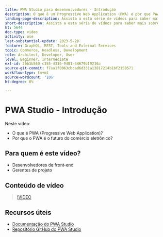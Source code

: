 ```yaml
---
title: PWA Studio para desenvolvedores - Introdução
description: O que é um Progressive Web Application (PWA) e por que PWA Studio é o futuro​.
landing-page-description: Assista a esta série de vídeos para saber mais sobre Progressive Web Application (PWA) e por que PWA Studio é o futuro de [!DNL Commerce] sites.
short-description: Assista a esta série de vídeos para saber mais sobre Progressive Web Application (PWA) e por que PWA Studio é o futuro de [!DNL Commerce] sites.
kt: 5644
doc-type: video
activity: use
last-substantial-update: 2023-5-28
feature: GraphQL, REST, Tools and External Services
topic: Commerce, Headless, Development
role: Architect, Developer, User
level: Beginner, Intermediate
exl-id: 26b1b560-c155-4316-9481-44679bf9216a
source-git-commit: f7aa1f0063cbcad6d331a13817214b1bf2158571
workflow-type: tm+mt
source-wordcount: '106'
ht-degree: 0%

---
```


# PWA Studio - Introdução

Neste vídeo:

- O que é PWA (Progressive Web Application)?
- Por que o PWA é o futuro do comércio eletrônico?

## Para quem é este vídeo?

- Desenvolvedores de front-end
- Gerentes de projeto

## Conteúdo de vídeo

>[!VIDEO](https://video.tv.adobe.com/v/35715?quality=12&learn=on)

## Recursos úteis

- [Documentação do PWA Studio](https://developer.adobe.com/commerce/pwa-studio/)
- [Repositório GitHub do PWA Studio](https://github.com/magento/pwa-studio)
